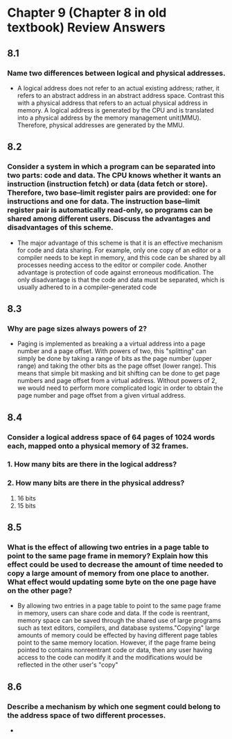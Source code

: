 # Chapter 9 (Chapter 8 in old textbook) Review Answers

## 8.1
### Name two differences between logical and physical addresses.
- A logical address does not refer to an actual existing address; rather, it refers to an abstract address in an abstract address space. Contrast this with a physical address that refers to an actual physical address in memory. A logical address is generated by the CPU and is translated into a physical address by the memory management unit(MMU). Therefore, physical addresses are generated by the MMU.

## 8.2
### Consider a system in which a program can be separated into two parts: code and data. The CPU knows whether it wants an instruction (instruction fetch) or data (data fetch or store). Therefore, two base–limit register pairs are provided: one for instructions and one for data. The instruction base–limit register pair is automatically read-only, so programs can be shared among different users. Discuss the advantages and disadvantages of this scheme.
- The major advantage of this scheme is that it is an effective mechanism for code and data sharing. For example, only one copy of an editor or a compiler needs to be kept in memory, and this code can be shared by all processes needing access to the editor or compiler code. Another advantage is protection of code against erroneous modification. The only disadvantage is that the code and data must be separated, which is usually adhered to in a compiler-generated code

## 8.3
### Why are page sizes always powers of 2?
- Paging is implemented as breaking a a virtual address into a page number and a page offset. With powers of two, this "splitting" can simply be done by taking a range of bits as the page number (upper range) and taking the other bits as the page offset (lower range). This means that simple bit masking and bit shifting can be done to get page numbers and page offset from a virtual address. Without powers of 2, we would need to perform more complicated logic in order to obtain the page number and page offset from a given virtual address.

## 8.4
### Consider a logical address space of 64 pages of 1024 words each, mapped onto a physical memory of 32 frames.
### 1. How many bits are there in the logical address?
### 2. How many bits are there in the physical address? 
1. 16 bits
2. 15 bits

## 8.5
### What is the effect of allowing two entries in a page table to point to the same page frame in memory? Explain how this effect could be used to decrease the amount of time needed to copy a large amount of memory from one place to another. What effect would updating some byte on the one page have on the other page?
- By allowing two entries in a page table to point to the same page frame in memory, users can share code and data. If the code is reentrant, memory space can be saved through the shared use of large programs such as text editors, compilers, and database systems."Copying" large amounts of memory could be effected by having different page tables point to the same memory location. However, if the page frame being pointed to contains nonreentrant code or data, then any user having access to the code can modify it and the modifications would be reflected in the other user's "copy"

## 8.6
### Describe a mechanism by which one segment could belong to the address space of two different processes.
- 